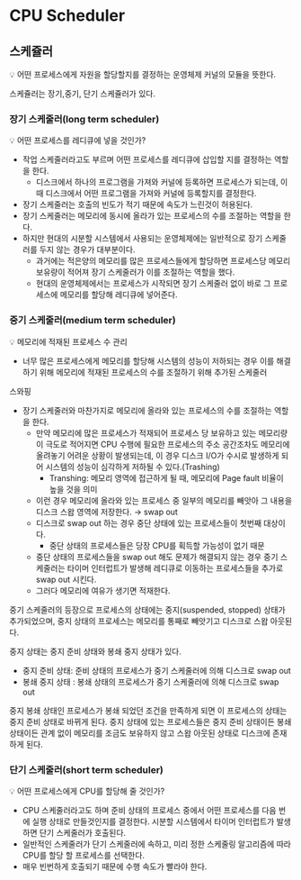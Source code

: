 # CPU Scheduler

## 스케쥴러

<aside>
💡 어떤 프로세스에게 자원을 할당할지를 결정하는 운영체제 커널의 모듈을 뜻한다.

</aside>

스케쥴러는 장기,중기, 단기 스케쥴러가 있다.

### 장기 스케줄러(long term scheduler)

<aside>
💡 어떤 프로세스를 레디큐에 넣을 것인가?

</aside>

- 작업 스케줄러라고도 부르며 어떤 프로세스를 레디큐에 삽입할 지를 결정하는 역할을 한다.
    - 디스크에서 하나의 프로그램을 가져와 커널에 등록하면 프로세스가 되는데, 이때 디스크에서 어떤 프로그램을 가져와 커널에 등록할지를 결정한다.
- 장기 스케줄러는 호출의 빈도가 적기 때문에 속도가 느린것이 허용된다.
- 장기 스케줄러는 메모리에 동시에 올라가 있는 프로세스의 수를 조절하는 역할을 한다.
- 하지만 현대의 시분할 시스템에서 사용되는 운영체제에는 일반적으로 장기 스케줄러를 두지 않는 경우가 대부분이다.
    - 과거에는 적은양의 메모리를 많은 프로세스들에게 할당하면 프로세스당 메모리 보유량이 적어져 장기 스케줄러가 이를 조절하는 역할을 했다.
    - 현대의 운영체제에서는 프로세스가 시작되면 장기 스케줄러 없이 바로 그 프로세스에 메모리를 할당해 레디큐에 넣어준다.

### 중기 스케줄러(medium term scheduler)

<aside>
💡 메모리에 적재된 프로세스 수 관리

</aside>

- 너무 많은 프로세스에게 메모리를 할당해 시스템의 성능이 저하되는 경우 이를 해결하기 위해 메모리에 적재된 프로세스의 수를 조절하기 위해 추가된 스케줄러

스와핑

- 장기 스케줄러와 마찬가지로 메모리에 올라와 있는 프로세스의 수를 조절하는 역할을 한다.
    - 만약 메모리에 많은 프로세스가 적재되어 프로세스 당 보유하고 있는 메모리량이 극도로 적어지면 CPU 수행에 필요한 프로세스의 주소 공간조차도 메모리에 올려놓기 어려운 상황이 발생되는데, 이 경우 디스크 I/O가 수시로 발생하게 되어 시스템의 성능이 심각하게 저하될 수 있다.(Trashing)
        - Transhing: 메모리 영역에 접근하게 될 때, 메모리에 Page fault 비율이 높을 것을 의미
    - 이런 경우 메모리에 올라와 있는 프로세스 중 일부의 메모리를 빼앗아 그 내용을 디스크 스왑 영역에 저장한다. → swap out
    - 디스크로 swap out 하는 경우 중단 상태에 있는 프로세스들이 첫번째 대상이다.
        - 중단 상태의 프로세스들은 당장 CPU를 획득할 가능성이 없기 때문
    - 중단 상태의 프로세스들을 swap out 해도 문제가 해결되지 않는 경우 중기 스케줄러는 타이머 인터럽트가 발생해 레디큐로 이동하는 프로세스들을 추가로 swap out 시킨다.
    - 그러다 메모리에 여유가 생기면 적재한다.

중기 스케줄러의 등장으로 프로세스의 상태에는 중지(suspended, stopped) 상태가 추가되었으며, 중지 상태의 프로세스는 메모리를 통째로 빼앗기고 디스크로 스왑 아웃된다.

중지 상태는 중지 준비 상태와 봉쇄 중지 상태가 있다.

- 중지 준비 상태: 준비 상태의 프로세스가 중기 스케줄러에 의해 디스크로 swap out
- 봉쇄 중지 상태 : 봉쇄 상태의 프로세스가 중기 스케줄러에 의해 디스크로 swap out

중지 봉쇄 상태인 프로세스가 봉쇄 되었던 조건을 만족하게 되면 이 프로세스의 상태는 중지 준비 상태로 바뀌게 된다. 중지 상태에 있는 프로세스들은 중지 준비 상태이든 봉쇄 상태이든 관계 없이 메모리를 조금도 보유하지 않고 스왑 아웃된 상태로 디스크에 존재하게 된다.

### 단기 스케줄러(short term scheduler)

<aside>
💡 어떤 프로세스에게 CPU를 할당해 줄 것인가?

</aside>

- CPU 스케줄러라고도 하며 준비 상태의 프로세스 중에서 어떤 프로세스를 다음 번에 실행 상태로 만들것인지를 결정한다. 시분할 시스템에서 타이머 인터럽트가 발생하면 단기 스케줄러가 호출된다.
- 일반적인 스케줄러가 단기 스케줄러에 속하고, 미리 정한 스케줄링 알고리즘에 따라 CPU를 할당 할 프로세스를 선택한다.
- 매우 빈번하게 호출되기 때문에 수행 속도가 빨라야 한다.